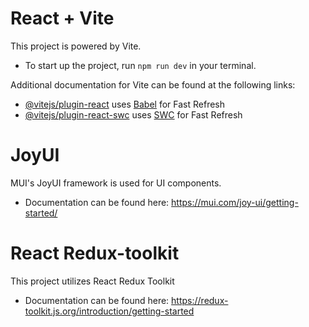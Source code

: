 # React + Vite

This project is powered by Vite.
- To start up the project, run `npm run dev` in your terminal.

Additional documentation for Vite can be found at the following links:
- [@vitejs/plugin-react](https://github.com/vitejs/vite-plugin-react/blob/main/packages/plugin-react/README.md) uses [Babel](https://babeljs.io/) for Fast Refresh
- [@vitejs/plugin-react-swc](https://github.com/vitejs/vite-plugin-react-swc) uses [SWC](https://swc.rs/) for Fast Refresh

# JoyUI

MUI's JoyUI framework is used for UI components.
- Documentation can be found here: https://mui.com/joy-ui/getting-started/

# React Redux-toolkit

This project utilizes React Redux Toolkit
- Documentation can be found here: https://redux-toolkit.js.org/introduction/getting-started